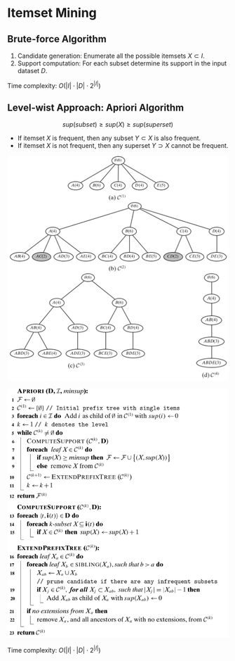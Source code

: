 # Itemset Mining
## Brute-force Algorithm
1. Candidate generation: Enumerate all the possible itemsets $X\subset I$.
2. Support computation: For each subset determine its support in the input dataset $D$.

Time complexity: $O(|I|\cdot |D|\cdot 2^{|I|})$

## Level-wist Approach: Apriori Algorithm
$$sup(subset)\ge sup(X)\ge sup(superset)$$

- If itemset $X$ is frequent, then any subset $Y\subset X$ is also frequent.
- If itemset $X$ is not frequent, then any superset $Y \supset X$ cannot be frequent.

![](images/Apriori.png)

![](images/Apriori%20Algorithm.png)

Time complexity: $O(|I|\cdot |D|\cdot 2^{|I|})$